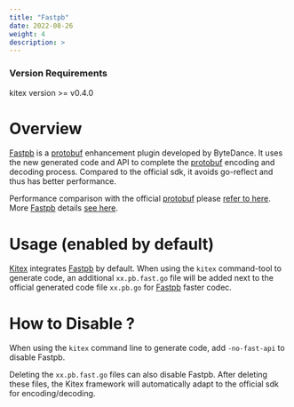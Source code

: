 ```yaml
---
title: "Fastpb"
date: 2022-08-26
weight: 4
description: >
---
```


### Version Requirements

kitex version >= v0.4.0

# Overview

[Fastpb][Fastpb] is a [protobuf][protobuf] enhancement plugin developed by ByteDance.
It uses the new generated code and API to complete the [protobuf][protobuf] encoding and decoding process.
Compared to the official sdk, it avoids go-reflect and thus has better performance.

Performance comparison with the official [protobuf][protobuf] please [refer to here][fastpb-benchmark].
More [Fastpb][Fastpb] details [see here][Fastpb].

# Usage (enabled by default)

[Kitex][Kitex] integrates [Fastpb][Fastpb] by default. When using the `kitex` command-tool to generate code,
an additional `xx.pb.fast.go` file will be added next to the official generated code file `xx.pb.go` for [Fastpb][Fastpb] faster codec.

# How to Disable ?

When using the `kitex` command line to generate code, add `-no-fast-api` to disable Fastpb.

Deleting the `xx.pb.fast.go` files can also disable Fastpb. After deleting these files,
the Kitex framework will automatically adapt to the official sdk for encoding/decoding.


[Fastpb]: https://github.com/cloudwego/fastpb

[Kitex]: https://github.com/cloudwego/kitex

[protobuf]: https://github.com/golang/protobuf

[fastpb-benchmark]: https://github.com/cloudwego/fastpb#performance

